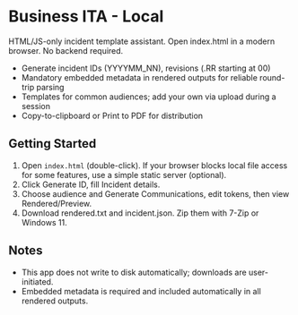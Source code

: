# Business ITA - Local

HTML/JS-only incident template assistant. Open index.html in a modern browser. No backend required.

- Generate incident IDs (YYYYMM_NN), revisions (.RR starting at 00)
- Mandatory embedded metadata in rendered outputs for reliable round-trip parsing
- Templates for common audiences; add your own via upload during a session
- Copy-to-clipboard or Print to PDF for distribution

## Getting Started
1. Open `index.html` (double-click). If your browser blocks local file access for some features, use a simple static server (optional).
2. Click Generate ID, fill Incident details.
3. Choose audience and Generate Communications, edit tokens, then view Rendered/Preview.
4. Download rendered.txt and incident.json. Zip them with 7-Zip or Windows 11.

## Notes
- This app does not write to disk automatically; downloads are user-initiated.
- Embedded metadata is required and included automatically in all rendered outputs.

